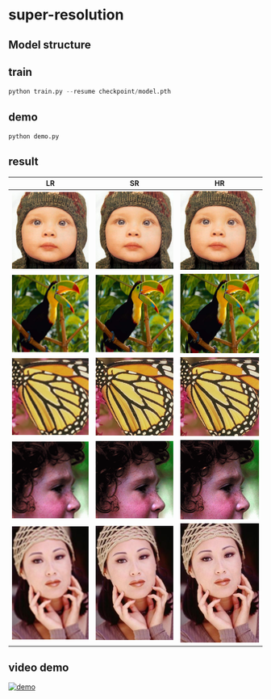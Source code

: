 # super-resolution
## Model structure

## train
```python
python train.py --resume checkpoint/model.pth
```
## demo
```python
python demo.py 
```
## result
| LR | SR | HR |
| ---- | ----------- | --- |
|![Example image](Set5/LRbic/baby.png)|![Example image](result/baby.png) | ![Example image](Set5/original/baby.png)  |
|![Example image](Set5/LRbic/bird.png)|![Example image](result/bird.png) | ![Example image](Set5/original/bird.png)  |
|![Example image](Set5/LRbic/butterfly.png)|![Example image](result/butterfly.png) | ![Example image](Set5/original/butterfly.png)  |
|![Example image](Set5/LRbic/head.png)|![Example image](result/head.png) | ![Example image](Set5/original/head.png)  |
|![Example image](Set5/LRbic/woman.png)|![Example image](result/woman.png) | ![Example image](Set5/original/woman.png)  |
## video demo
[![demo](https://img.youtube.com/vi/V3eUNIprdOM/0.jpg)](https://www.youtube.com/watch?v=V3eUNIprdOM)
